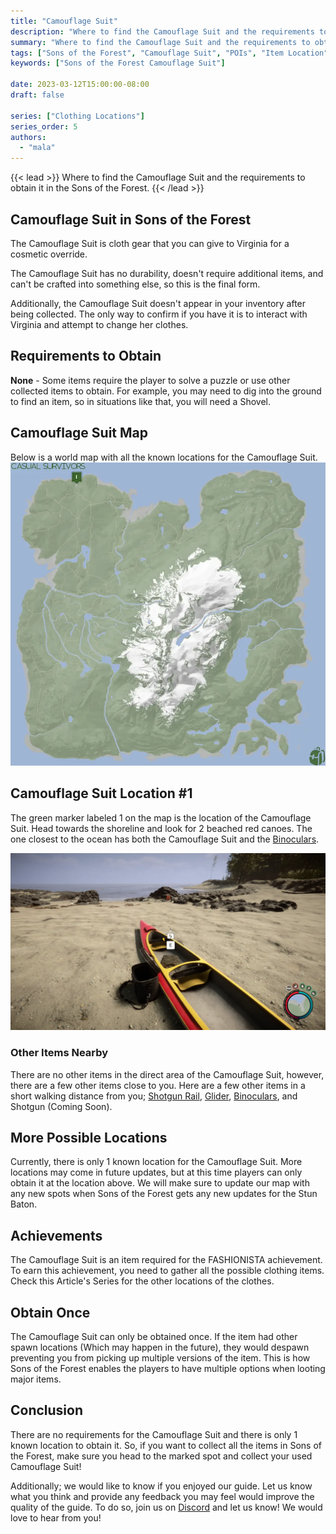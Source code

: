 ```yaml
---
title: "Camouflage Suit"
description: "Where to find the Camouflage Suit and the requirements to obtain it in the Sons of the Forest."
summary: "Where to find the Camouflage Suit and the requirements to obtain it. Click here to learn more about it!"
tags: ["Sons of the Forest", "Camouflage Suit", "POIs", "Item Location", "Map"]
keywords: ["Sons of the Forest Camouflage Suit"]

date: 2023-03-12T15:00:00-08:00
draft: false

series: ["Clothing Locations"]
series_order: 5
authors:
  - "mala"
---
```


{{< lead >}}
Where to find the Camouflage Suit and the requirements to obtain it in the Sons of the Forest.
{{< /lead >}}

## Camouflage Suit in Sons of the Forest
The Camouflage Suit is cloth gear that you can give to Virginia for a cosmetic override. 

The Camouflage Suit has no durability, doesn't require additional items, and can't be crafted into something else, so this is the final form.

Additionally, the Camouflage Suit doesn't appear in your inventory after being collected. The only way to confirm if you have it is to interact with Virginia and attempt to change her clothes. 

## Requirements to Obtain
**None** - Some items require the player to solve a puzzle or use other collected items to obtain. For example, you may need to dig into the ground to find an item, so in situations like that, you will need a  Shovel. 

## Camouflage Suit Map
Below is a world map with all the known locations for the Camouflage Suit.
![Sons of the Forest Camouflage Suit Map Location](img/map.webp)

## Camouflage Suit Location #1
The green marker labeled 1 on the map is the location of the Camouflage Suit. Head towards the shoreline and look for 2 beached red canoes. The one closest to the ocean has both the Camouflage Suit and the [Binoculars](/sons-of-the-forest/guides/binoculars/).

![Sons of the Forest Camouflage Suit Location 1](featured.webp)

### Other Items Nearby
There are no other items in the direct area of the Camouflage Suit, however, there are a few other items close to you. Here are a few other items in a short walking distance from you; [Shotgun Rail](/sons-of-the-forest/guides/shotgun-rail/), [Glider](/sons-of-the-forest/guides/glider/), [Binoculars](/sons-of-the-forest/guides/binoculars/), and Shotgun (Coming Soon).

## More Possible Locations
Currently, there is only 1 known location for the Camouflage Suit. More locations may come in future updates, but at this time players can only obtain it at the location above.
We will make sure to update our map with any new spots when Sons of the Forest gets any new updates for the Stun Baton.

## Achievements 
The Camouflage Suit is an item required for the FASHIONISTA achievement. To earn this achievement, you need to gather all the possible clothing items. Check this Article's Series for the other locations of the clothes. 

## Obtain Once
The Camouflage Suit can only be obtained once. If the item had other spawn locations (Which may happen in the future), they would despawn preventing you from picking up multiple versions of the item. This is how Sons of the Forest enables the players to have multiple options when looting major items. 

## Conclusion
There are no requirements for the Camouflage Suit and there is only 1 known location to obtain it. So, if you want to collect all the items in Sons of the Forest, make sure you head to the marked spot and collect your used Camouflage Suit!

Additionally; we would like to know if you enjoyed our guide. Let us know what you think and provide any feedback you may feel would improve the quality of the guide. To do so, join us on [Discord](https://discord.gg/ZXp93XsKnN) and let us know! We would love to hear from you! 
